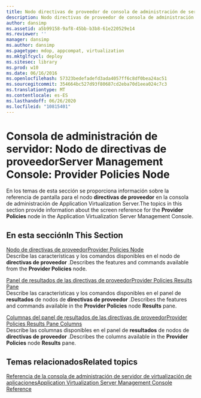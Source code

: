 ```yaml
---
title: Nodo directivas de proveedor de consola de administración de servidor
description: Nodo directivas de proveedor de consola de administración de servidor
author: dansimp
ms.assetid: a5b99158-9af8-45bb-b3b8-61e220529e14
ms.reviewer: ''
manager: dansimp
ms.author: dansimp
ms.pagetype: mdop, appcompat, virtualization
ms.mktglfcycl: deploy
ms.sitesec: library
ms.prod: w10
ms.date: 06/16/2016
ms.openlocfilehash: 57323bedefadefd3ada4057ff6c8df0bea24ac51
ms.sourcegitcommit: 354664bc527d93f80687cd2eba70d1eea024c7c3
ms.translationtype: MT
ms.contentlocale: es-ES
ms.lasthandoff: 06/26/2020
ms.locfileid: "10815401"
---
```

# <span data-ttu-id="bf378-103">Consola de administración de servidor: Nodo de directivas de proveedor</span><span class="sxs-lookup"><span data-stu-id="bf378-103">Server Management Console: Provider Policies Node</span></span>


<span data-ttu-id="bf378-104">En los temas de esta sección se proporciona información sobre la referencia de pantalla para el nodo **directivas de proveedor** en la consola de administración de Application Virtualization Server.</span><span class="sxs-lookup"><span data-stu-id="bf378-104">The topics in this section provide information about the screen reference for the **Provider Policies** node in the Application Virtualization Server Management Console.</span></span>

## <span data-ttu-id="bf378-105">En esta sección</span><span class="sxs-lookup"><span data-stu-id="bf378-105">In This Section</span></span>


<a href="" id="provider-policies-node"></a>[<span data-ttu-id="bf378-106">Nodo de directivas de proveedor</span><span class="sxs-lookup"><span data-stu-id="bf378-106">Provider Policies Node</span></span>](provider-policies-node.md)  
<span data-ttu-id="bf378-107">Describe las características y los comandos disponibles en el nodo de **directivas de proveedor** .</span><span class="sxs-lookup"><span data-stu-id="bf378-107">Describes the features and commands available from the **Provider Policies** node.</span></span>

<a href="" id="provider-policies-results-pane"></a>[<span data-ttu-id="bf378-108">Panel de resultados de las directivas de proveedor</span><span class="sxs-lookup"><span data-stu-id="bf378-108">Provider Policies Results Pane</span></span>](provider-policies-results-pane.md)  
<span data-ttu-id="bf378-109">Describe las características y los comandos disponibles en el panel de **resultados** de nodos de **directivas de proveedor** .</span><span class="sxs-lookup"><span data-stu-id="bf378-109">Describes the features and commands available in the **Provider Policies** node **Results** pane.</span></span>

<a href="" id="provider-policies-results-pane-columns"></a>[<span data-ttu-id="bf378-110">Columnas del panel de resultados de las directivas de proveedor</span><span class="sxs-lookup"><span data-stu-id="bf378-110">Provider Policies Results Pane Columns</span></span>](provider-policies-results-pane-columns.md)  
<span data-ttu-id="bf378-111">Describe las columnas disponibles en el panel de **resultados** de nodos de **directivas de proveedor** .</span><span class="sxs-lookup"><span data-stu-id="bf378-111">Describes the columns available in the **Provider Policies** node **Results** pane.</span></span>

## <span data-ttu-id="bf378-112">Temas relacionados</span><span class="sxs-lookup"><span data-stu-id="bf378-112">Related topics</span></span>


[<span data-ttu-id="bf378-113">Referencia de la consola de administración de servidor de virtualización de aplicaciones</span><span class="sxs-lookup"><span data-stu-id="bf378-113">Application Virtualization Server Management Console Reference</span></span>](application-virtualization-server-management-console-reference.md)

 

 





